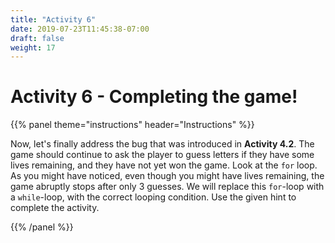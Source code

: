 ```yaml
---
title: "Activity 6"
date: 2019-07-23T11:45:38-07:00
draft: false
weight: 17
---
```


# Activity 6 - Completing the game!

{{% panel theme="instructions" header="Instructions" %}}

Now, let's finally address the bug that was introduced in **Activity 4.2**. The game should continue to ask the player to guess letters if they have some lives remaining, and they have not yet won the game. Look at the `for` loop. As you might have noticed, even though you might have lives remaining, the game abruptly stops after only 3 guesses. We will replace this `for`-loop with a `while`-loop, with the correct looping condition. Use the given hint to complete the activity.

{{% /panel %}}

